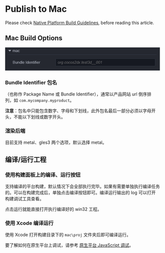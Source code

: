 # Publish to Mac

Please check [Native Platform Build Guidelines](./native-options.md), before reading this article.

## Mac Build Options

![Mac 平台选项](publish-native/mac_options.png)

### Bundle Identifier 包名

（也称作 Package Name 或 Bundle Identifier），通常以产品网站 url 倒序排列，如 `com.mycompany.myproduct`。

**注意**：包名中只能包含数字、字母和下划线，此外包名最后一部分必须以字母开头，不能以下划线或数字开头。

### 渲染后端

目前支持 metal、gles3 两个选项，默认选择 metal。

## 编译/运行工程

### 使用构建面板上的编译、运行按钮

支持编译的平台构建，默认情况下会全部执行完毕。如果有需要单独执行编译任务的。可以在构建完成后，单独点击编译按钮即可。编译运行输出的 log 可以打开构建调试工具查看。

点击运行就能直接打开执行编译好的 win32 工程。

### 使用 Xcode 编译运行

使用 Xcode 打开构建目录下的 `mac\proj` 文件夹后即可编译运行。

要了解如何在原生平台上调试，请参考 [原生平台 JavaScript 调试](debug-jsb.md)。
